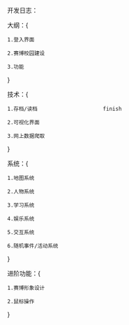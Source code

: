 开发日志：

大纲：{

	1.登入界面

	2.赛博校园建设

	3.功能

}

技术：{

	1.存档/读档						finish

	2.可视化界面

	3.网上数据爬取

}

系统：{

	1.地图系统

	2.人物系统

	3.学习系统

	4.娱乐系统

	5.交互系统

	6.随机事件/活动系统

}

进阶功能：{

	1.赛博形象设计
	
	2.鼠标操作

}
